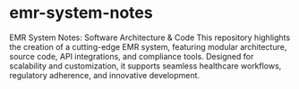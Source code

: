 # emr-system-notes
EMR System Notes: Software Architecture &amp; Code This repository highlights the creation of a cutting-edge EMR system, featuring modular architecture, source code, API integrations, and compliance tools. Designed for scalability and customization, it supports seamless healthcare workflows, regulatory adherence, and innovative development.
